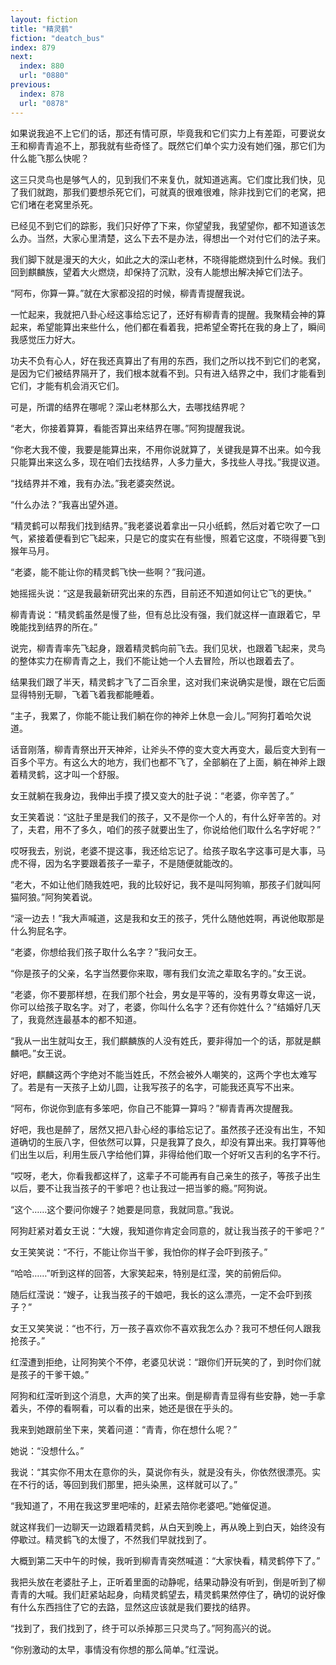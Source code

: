 ```yaml
---
layout: fiction
title: "精灵鹤"
fiction: "deatch_bus"
index: 879
next:
  index: 880
  url: "0880"
previous:
  index: 878
  url: "0878"
---
```

如果说我追不上它们的话，那还有情可原，毕竟我和它们实力上有差距，可要说女王和柳青青追不上，那我就有些奇怪了。既然它们单个实力没有她们强，那它们为什么能飞那么快呢？

这三只灵鸟也是够气人的，见到我们不来复仇，就知道逃离。它们度比我们快，见了我们就跑，那我们要想杀死它们，可就真的很难很难，除非找到它们的老窝，把它们堵在老窝里杀死。

已经见不到它们的踪影，我们只好停了下来，你望望我，我望望你，都不知道该怎么办。当然，大家心里清楚，这么下去不是办法，得想出一个对付它们的法子来。

我们脚下就是漫天的大火，如此之大的深山老林，不晓得能燃烧到什么时候。我们回到麒麟族，望着大火燃烧，却保持了沉默，没有人能想出解决掉它们法子。

“阿布，你算一算。”就在大家都没招的时候，柳青青提醒我说。

一忙起来，我就把八卦心经这事给忘记了，还好有柳青青的提醒。我聚精会神的算起来，希望能算出来些什么，他们都在看着我，把希望全寄托在我的身上了，瞬间我感觉压力好大。

功夫不负有心人，好在我还真算出了有用的东西，我们之所以找不到它们的老窝，是因为它们被结界隔开了，我们根本就看不到。只有进入结界之中，我们才能看到它们，才能有机会消灭它们。

可是，所谓的结界在哪呢？深山老林那么大，去哪找结界呢？

“老大，你接着算算，看能否算出来结界在哪。”阿狗提醒我说。

“你老大我不傻，我要是能算出来，不用你说就算了，关键我是算不出来。如今我只能算出来这么多，现在咱们去找结界，人多力量大，多找些人寻找。”我提议道。

“找结界并不难，我有办法。”我老婆突然说。

“什么办法？”我喜出望外道。

“精灵鹤可以帮我们找到结界。”我老婆说着拿出一只小纸鹤，然后对着它吹了一口气，紧接着便看到它飞起来，只是它的度实在有些慢，照着它这度，不晓得要飞到猴年马月。

“老婆，能不能让你的精灵鹤飞快一些啊？”我问道。

她摇摇头说：“这是我最新研究出来的东西，目前还不知道如何让它飞的更快。”

柳青青说：“精灵鹤虽然是慢了些，但有总比没有强，我们就这样一直跟着它，早晚能找到结界的所在。”

说完，柳青青率先飞起身，跟着精灵鹤向前飞去。我们见状，也跟着飞起来，灵鸟的整体实力在柳青青之上，我们不能让她一个人去冒险，所以也跟着去了。

结果我们跟了半天，精灵鹤才飞了二百余里，这对我们来说确实是慢，跟在它后面显得特别无聊，飞着飞着我都能睡着。

“主子，我累了，你能不能让我们躺在你的神斧上休息一会儿。”阿狗打着哈欠说道。

话音刚落，柳青青祭出开天神斧，让斧头不停的变大变大再变大，最后变大到有一百多个平方。有这么大的地方，我们也都不飞了，全部躺在了上面，躺在神斧上跟着精灵鹤，这才叫一个舒服。

女王就躺在我身边，我伸出手摸了摸又变大的肚子说：“老婆，你辛苦了。”

女王笑着说：“这肚子里是我们的孩子，又不是你一个人的，有什么好辛苦的。对了，夫君，用不了多久，咱们的孩子就要出生了，你说给他们取什么名字好呢？”

哎呀我去，别说，老婆不提这事，我还给忘记了。给孩子取名字这事可是大事，马虎不得，因为名字要跟着孩子一辈子，不是随便就能改的。

“老大，不如让他们随我姓吧，我的比较好记，我不是叫阿狗嘛，那孩子们就叫阿猫阿狼。”阿狗笑着说。

“滚一边去！”我大声喊道，这是我和女王的孩子，凭什么随他姓啊，再说他取那是什么狗屁名字。

“老婆，你想给我们孩子取什么名字？”我问女王。

“你是孩子的父亲，名字当然要你来取，哪有我们女流之辈取名字的。”女王说。

“老婆，你不要那样想，在我们那个社会，男女是平等的，没有男尊女卑这一说，你可以给孩子取名字。对了，老婆，你叫什么名字？还有你姓什么？”结婚好几天了，我竟然连最基本的都不知道。

“我从一出生就叫女王，我们麒麟族的人没有姓氏，要非得加一个的话，那就是麒麟吧。”女王说。

好吧，麒麟这两个字绝对不能当姓氏，不然会被外人嘲笑的，这两个字也太难写了。若是有一天孩子上幼儿圆，让我写孩子的名字，可能我还真写不出来。

“阿布，你说你到底有多笨吧，你自己不能算一算吗？”柳青青再次提醒我。

好吧，我也是醉了，居然又把八卦心经的事给忘记了。虽然孩子还没有出生，不知道确切的生辰八字，但依然可以算，只是我算了良久，却没有算出来。我打算等他们出生以后，利用生辰八字给他们算，非得给他们取一个好听又吉利的名字不行。

“哎呀，老大，你看我都这样了，这辈子不可能再有自己亲生的孩子，等孩子出生以后，要不让我当孩子的干爹吧？也让我过一把当爹的瘾。”阿狗说。

“这个……这个要问你嫂子？她要是同意，我就同意。”我说。

阿狗赶紧对着女王说：“大嫂，我知道你肯定会同意的，就让我当孩子的干爹吧？”

女王笑笑说：“不行，不能让你当干爹，我怕你的样子会吓到孩子。”

“哈哈……”听到这样的回答，大家笑起来，特别是红滢，笑的前俯后仰。

随后红滢说：“嫂子，让我当孩子的干娘吧，我长的这么漂亮，一定不会吓到孩子？”

女王又笑笑说：“也不行，万一孩子喜欢你不喜欢我怎么办？我可不想任何人跟我抢孩子。”

红滢遭到拒绝，让阿狗笑个不停，老婆见状说：“跟你们开玩笑的了，到时你们就是孩子的干爹干娘。”

阿狗和红滢听到这个消息，大声的笑了出来。倒是柳青青显得有些安静，她一手拿着头，不停的看啊看，可以看的出来，她还是很在乎头的。

我来到她跟前坐下来，笑着问道：“青青，你在想什么呢？”

她说：“没想什么。”

我说：“其实你不用太在意你的头，莫说你有头，就是没有头，你依然很漂亮。实在不行的话，等回到我们那里，把头染黑，这样就可以了。”

“我知道了，不用在我这罗里吧嗦的，赶紧去陪你老婆吧。”她催促道。

就这样我们一边聊天一边跟着精灵鹤，从白天到晚上，再从晚上到白天，始终没有停歇过。精灵鹤飞的太慢了，不然我们早就找到了。

大概到第二天中午的时候，我听到柳青青突然喊道：“大家快看，精灵鹤停下了。”

我把头放在老婆肚子上，正听着里面的动静呢，结果动静没有听到，倒是听到了柳青青的大喊。我们赶紧站起身，向精灵鹤望去，精灵鹤果然停住了，确切的说好像有什么东西挡住了它的去路，显然这应该就是我们要找的结界。

“找到了，我们找到了，终于可以杀掉那三只灵鸟了。”阿狗高兴的说。

“你别激动的太早，事情没有你想的那么简单。”红滢说。
